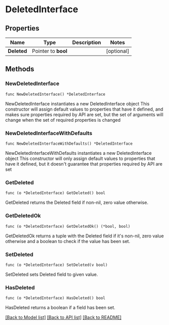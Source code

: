 # DeletedInterface

## Properties

Name | Type | Description | Notes
------------ | ------------- | ------------- | -------------
**Deleted** | Pointer to **bool** |  | [optional] 

## Methods

### NewDeletedInterface

`func NewDeletedInterface() *DeletedInterface`

NewDeletedInterface instantiates a new DeletedInterface object
This constructor will assign default values to properties that have it defined,
and makes sure properties required by API are set, but the set of arguments
will change when the set of required properties is changed

### NewDeletedInterfaceWithDefaults

`func NewDeletedInterfaceWithDefaults() *DeletedInterface`

NewDeletedInterfaceWithDefaults instantiates a new DeletedInterface object
This constructor will only assign default values to properties that have it defined,
but it doesn't guarantee that properties required by API are set

### GetDeleted

`func (o *DeletedInterface) GetDeleted() bool`

GetDeleted returns the Deleted field if non-nil, zero value otherwise.

### GetDeletedOk

`func (o *DeletedInterface) GetDeletedOk() (*bool, bool)`

GetDeletedOk returns a tuple with the Deleted field if it's non-nil, zero value otherwise
and a boolean to check if the value has been set.

### SetDeleted

`func (o *DeletedInterface) SetDeleted(v bool)`

SetDeleted sets Deleted field to given value.

### HasDeleted

`func (o *DeletedInterface) HasDeleted() bool`

HasDeleted returns a boolean if a field has been set.


[[Back to Model list]](../README.md#documentation-for-models) [[Back to API list]](../README.md#documentation-for-api-endpoints) [[Back to README]](../README.md)


